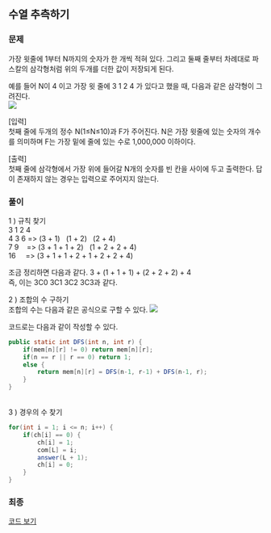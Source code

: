 ## 수열 추측하기
### 문제
가장 윗줄에 1부터 N까지의 숫자가 한 개씩 적혀 있다. 그리고 둘째 줄부터 차례대로 파스칼의 삼각형처럼 위의 두개를 더한 값이 저장되게 된다.

예를 들어 N이 4 이고 가장 윗 줄에 3 1 2 4 가 있다고 했을 때, 다음과 같은 삼각형이 그려진다. <br>
<img src="./images/수열_추측하기.png">

[입력] <br>
첫째 줄에 두개의 정수 N(1≤N≤10)과 F가 주어진다.
N은 가장 윗줄에 있는 숫자의 개수를 의미하며 F는 가장 밑에 줄에 있는 수로 1,000,000 이하이다.

[출력] <br>
첫째 줄에 삼각형에서 가장 위에 들어갈 N개의 숫자를 빈 칸을 사이에 두고 출력한다.
답이 존재하지 않는 경우는 입력으로 주어지지 않는다.

### 풀이
1 ) 규칙 찾기 <br>
3 1 2 4 <br>
4 3 6  => (3 + 1) &nbsp; (1 + 2) &nbsp; (2 + 4) <br>
7 9 &nbsp;&nbsp;&nbsp;=> (3 + 1 + 1 + 2) &nbsp; (1 + 2 + 2 + 4) <br>
16 &nbsp;&nbsp;&nbsp;&nbsp;=> (3 + 1 + 1 + 2 + 1 + 2 + 2 + 4)

조금 정리하면 다음과 같다. 3 + (1 + 1 + 1) + (2 + 2 + 2) + 4 <br>
즉, 이는 3C0 3C1 3C2 3C3과 같다. 

2 ) 조합의 수 구하기 <br>
조합의 수는 다음과 같은 공식으로 구할 수 있다.
<img src="./images/조합_공식.png"> <br>

코드로는 다음과 같이 작성할 수 있다.

```java
public static int DFS(int n, int r) {
    if(mem[n][r] != 0) return mem[n][r];
    if(n == r || r == 0) return 1;
    else {
        return mem[n][r] = DFS(n-1, r-1) + DFS(n-1, r);
    }
}
```
<br>
3 ) 경우의 수 찾기 <br>

```java
for(int i = 1; i <= n; i++) {
    if(ch[i] == 0) {
        ch[i] = 1;
        com[L] = i;
        answer(L + 1);
        ch[i] = 0;
    }
}
```

### 최종
<a href="/src/dfs/inflearn/Ch8_8.java">코드 보기</a>


